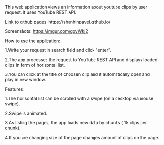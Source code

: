 This web application views an information about youtube clips by user request. It uses YouTube REST API.

Link to github pages: https://shanhinpavel.github.io/

Screenshots: https://imgur.com/govWkj2

How to use the application:

1.Write your request in search field and click "enter".

2.The app processes the request to YouTube REST API and displays loaded clips in form of horisontal list.

3.You can click at the title of choosen clip and it automatically open and play in new window.

Features:

1.The horisontal list can be scrolled with a swipe (on a desktop via mouse swipe).

2.Swipe is animated.

3.As listing the pages, the app loads new data by chunks ( 15 clips per chunk).

4.If you are changing size of the page changes amount of clips on the page.

